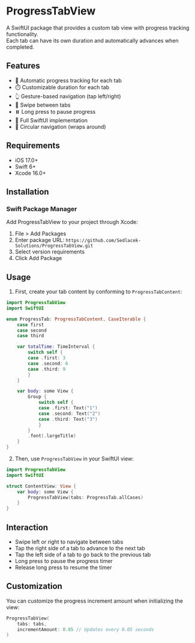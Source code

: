 # ProgressTabView

A SwiftUI package that provides a custom tab view with progress tracking functionality. <br>
Each tab can have its own duration and automatically advances when completed.

## Features

- 🔄 Automatic progress tracking for each tab
- ⏱️ Customizable duration for each tab
- 👆 Gesture-based navigation (tap left/right)
- 📱 Swipe between tabs
- ⏸️ Long press to pause progress
- 📱 Full SwiftUI implementation
- 🔄 Circular navigation (wraps around)

## Requirements

- iOS 17.0+
- Swift 6+
- Xcode 16.0+

## Installation

### Swift Package Manager

Add ProgressTabView to your project through Xcode:

1. File > Add Packages
2. Enter package URL: ```https://github.com/Sedlacek-Solutions/ProgressTabView.git```
3. Select version requirements
4. Click Add Package

## Usage

1. First, create your tab content by conforming to `ProgressTabContent`:

```swift
import ProgressTabView
import SwiftUI

enum ProgressTab: ProgressTabContent, CaseIterable {
    case first
    case second
    case third

    var totalTime: TimeInterval {
        switch self {
        case .first: 3
        case .second: 6
        case .third: 9
        }
    }

    var body: some View {
        Group {
            switch self {
            case .first: Text("1")
            case .second: Text("2")
            case .third: Text("3")
            }
        }
        .font(.largeTitle)
    }
}
```

2. Then, use `ProgressTabView` in your SwiftUI view:

```swift
import ProgressTabView
import SwiftUI

struct ContentView: View {
    var body: some View {
        ProgressTabView(tabs: ProgressTab.allCases)
    }
}
```

## Interaction

- Swipe left or right to navigate between tabs
- Tap the right side of a tab to advance to the next tab
- Tap the left side of a tab to go back to the previous tab
- Long press to pause the progress timer
- Release long press to resume the timer

## Customization

You can customize the progress increment amount when initializing the view:

```swift
ProgressTabView(
    tabs: tabs,
    incrementAmount: 0.05 // Updates every 0.05 seconds
)
```
